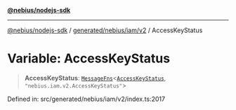 [**@nebius/nodejs-sdk**](../../../../../README.md)

***

[@nebius/nodejs-sdk](../../../../../README.md) / [generated/nebius/iam/v2](../README.md) / AccessKeyStatus

# Variable: AccessKeyStatus

> **AccessKeyStatus**: [`MessageFns`](../../../../../runtime/protos/core/interfaces/MessageFns.md)\<[`AccessKeyStatus`](../interfaces/AccessKeyStatus.md), `"nebius.iam.v2.AccessKeyStatus"`\>

Defined in: src/generated/nebius/iam/v2/index.ts:2017
